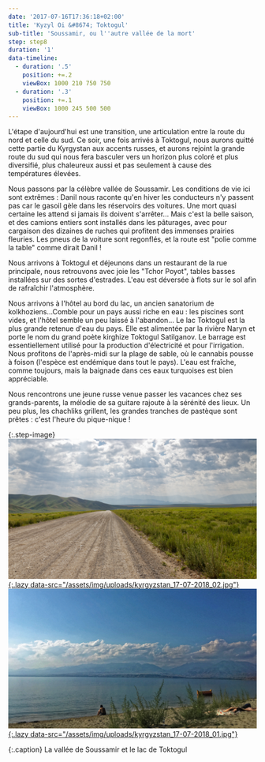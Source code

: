 ```yaml
---
date: '2017-07-16T17:36:18+02:00'
title: 'Kyzyl Oi &#8674; Toktogul'
sub-title: 'Soussamir, ou l''autre vallée de la mort'
step: step8
duration: '1'
data-timeline:
  - duration: '.5'
    position: +=.2
    viewBox: 1000 210 750 750
  - duration: '.3'
    position: +=.1
    viewBox: 1000 245 500 500
---
```

L'étape d'aujourd'hui est une transition, une articulation entre la route du nord et celle du sud. Ce soir, une fois arrivés à Toktogul, nous aurons quitté cette partie du Kyrgystan aux accents russes, et aurons rejoint la grande route du sud qui nous fera basculer vers un horizon plus coloré et plus diversifié, plus chaleureux aussi et pas seulement à cause des températures élevées.

Nous passons par la célèbre vallée de Soussamir. Les conditions de vie ici sont extrêmes : Danil nous raconte qu'en hiver les conducteurs n'y passent pas car le gasoil gèle dans les réservoirs des voitures. Une mort quasi certaine les attend si jamais ils doivent s'arrêter... Mais c'est la belle saison, et des camions entiers sont installés dans les pâturages, avec pour cargaison des dizaines de ruches qui profitent des immenses prairies fleuries. Les pneus de la voiture sont regonflés, et la route est "polie comme la table" comme dirait Danil !

Nous arrivons à Toktogul et déjeunons dans un restaurant de la rue principale, nous retrouvons avec joie les "Tchor Poyot", tables basses installées sur des sortes d'estrades. L'eau est déversée à flots sur le sol afin de rafraîchir l'atmosphère.

Nous arrivons à l'hôtel au bord du lac, un ancien sanatorium de kolkhoziens...Comble pour un pays aussi riche en eau : les piscines sont vides, et l'hôtel semble un peu laissé à l'abandon... 
Le lac Toktogul est la plus grande retenue d'eau du pays. Elle est alimentée par la rivière Naryn et porte le nom du grand poète kirghize Toktogul Satilganov. Le barrage est essentiellement utilisé pour la production d'électricité et pour l'irrigation. Nous profitons de l'après-midi sur la plage de sable, où le cannabis pousse à foison (l'espèce est endémique dans tout le pays). L'eau est fraîche, comme toujours, mais la baignade dans ces eaux turquoises est bien appréciable.

Nous rencontrons une jeune russe venue passer les vacances chez ses grands-parents, la mélodie de sa guitare rajoute à la sérénité des lieux.
Un peu plus, les chachliks grillent, les grandes tranches de pastèque sont prêtes : c'est l'heure du pique-nique !

{:.step-image}
[![](/assets/img/uploads/kyrgyzstan_17-07-2018_02.jpg){:.lazy data-src="/assets/img/uploads/kyrgyzstan_17-07-2018_02.jpg"}](/assets/img/uploads/kyrgyzstan_17-07-2018_02.jpg "La vallée de Soussamir")
[![](/assets/img/uploads/kyrgyzstan_17-07-2018_01.jpg){:.lazy data-src="/assets/img/uploads/kyrgyzstan_17-07-2018_01.jpg"}](/assets/img/uploads/kyrgyzstan_17-07-2018_01.jpg "Le lac de Toktogul")

{:.caption}
La vallée de Soussamir et le lac de Toktogul
